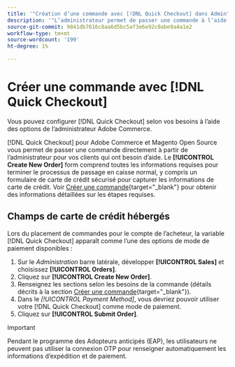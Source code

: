 ```yaml
---
title: '"Création d’une commande avec [!DNL Quick Checkout] dans Admin"'
description: '"L’administrateur permet de passer une commande à l’aide de la fonction [!DNL Quick Checkout] directement de l’administrateur par un commerçant pour ses clients qui ont besoin d’aide."'
source-git-commit: 9841db7616c8aa6d5bc5af3e6e92c0abe9a4a1e2
workflow-type: tm+mt
source-wordcount: '199'
ht-degree: 1%

---
```


# Créer une commande avec [!DNL Quick Checkout]

Vous pouvez configurer [!DNL Quick Checkout] selon vos besoins à l’aide des options de l’administrateur Adobe Commerce.

[!DNL Quick Checkout] pour Adobe Commerce et Magento Open Source vous permet de passer une commande directement à partir de l’administrateur pour vos clients qui ont besoin d’aide. Le **[!UICONTROL Create New Order]** form comprend toutes les informations requises pour terminer le processus de passage en caisse normal, y compris un formulaire de carte de crédit sécurisé pour capturer les informations de carte de crédit. Voir [Créer une commande](https://docs.magento.com/user-guide/customers/customer-account-create-order.html){target=&quot;_blank&quot;} pour obtenir des informations détaillées sur les étapes requises.

## Champs de carte de crédit hébergés

Lors du placement de commandes pour le compte de l’acheteur, la variable [!DNL Quick Checkout] apparaît comme l’une des options de mode de paiement disponibles :

1. Sur le _Administration_ barre latérale, développer **[!UICONTROL Sales]** et choisissez **[!UICONTROL Orders]**.
1. Cliquez sur **[!UICONTROL Create New Order]**.
1. Renseignez les sections selon les besoins de la commande (détails décrits à la section [Créer une commande](https://docs.magento.com/user-guide/customers/customer-account-create-order.html){target=&quot;_blank&quot;}).
1. Dans le _[!UICONTROL Payment Method]_, vous devriez pouvoir utiliser votre [!DNL Quick Checkout] comme mode de paiement.
1. Cliquez sur **[!UICONTROL Submit Order]**.

>[!IMPORTANT]
>
> Pendant le programme des Adopteurs anticipés (EAP), les utilisateurs ne peuvent pas utiliser la connexion OTP pour renseigner automatiquement les informations d’expédition et de paiement.
